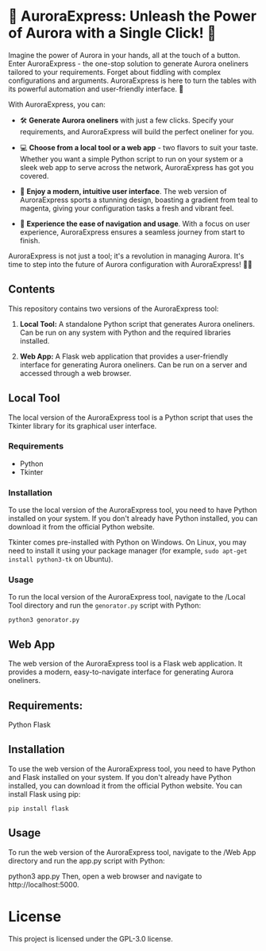 # 🚀 AuroraExpress: Unleash the Power of Aurora with a Single Click! 🚀

Imagine the power of Aurora in your hands, all at the touch of a button. Enter AuroraExpress - the one-stop solution to generate Aurora oneliners tailored to your requirements. Forget about fiddling with complex configurations and arguments. AuroraExpress is here to turn the tables with its powerful automation and user-friendly interface. 💪

With AuroraExpress, you can:

- 🛠 **Generate Aurora oneliners** with just a few clicks. Specify your requirements, and AuroraExpress will build the perfect oneliner for you.

- 💻 **Choose from a local tool or a web app** - two flavors to suit your taste. Whether you want a simple Python script to run on your system or a sleek web app to serve across the network, AuroraExpress has got you covered.

- 🎨 **Enjoy a modern, intuitive user interface**. The web version of AuroraExpress sports a stunning design, boasting a gradient from teal to magenta, giving your configuration tasks a fresh and vibrant feel.

- 🚀 **Experience the ease of navigation and usage**. With a focus on user experience, AuroraExpress ensures a seamless journey from start to finish.

AuroraExpress is not just a tool; it's a revolution in managing Aurora. It's time to step into the future of Aurora configuration with AuroraExpress! 🎉🎉


## Contents

This repository contains two versions of the AuroraExpress tool:

1. **Local Tool:** A standalone Python script that generates Aurora oneliners. Can be run on any system with Python and the required libraries installed.

2. **Web App:** A Flask web application that provides a user-friendly interface for generating Aurora oneliners. Can be run on a server and accessed through a web browser.

## Local Tool

The local version of the AuroraExpress tool is a Python script that uses the Tkinter library for its graphical user interface.

### Requirements

- Python
- Tkinter

### Installation

To use the local version of the AuroraExpress tool, you need to have Python installed on your system. If you don't already have Python installed, you can download it from the official Python website.

Tkinter comes pre-installed with Python on Windows. On Linux, you may need to install it using your package manager (for example, `sudo apt-get install python3-tk` on Ubuntu).

### Usage

To run the local version of the AuroraExpress tool, navigate to the /Local Tool directory and run the `genorator.py` script with Python:


`python3 genorator.py`


## Web App
The web version of the AuroraExpress tool is a Flask web application. It provides a modern, easy-to-navigate interface for generating Aurora oneliners.

## Requirements:
Python
Flask

## Installation
To use the web version of the AuroraExpress tool, you need to have Python and Flask installed on your system. If you don't already have Python installed, you can download it from the official Python website. You can install Flask using pip:

`pip install flask`

## Usage
To run the web version of the AuroraExpress tool, navigate to the /Web App directory and run the app.py script with Python:

python3 app.py
Then, open a web browser and navigate to http://localhost:5000.

# License
This project is licensed under the GPL-3.0 license.

